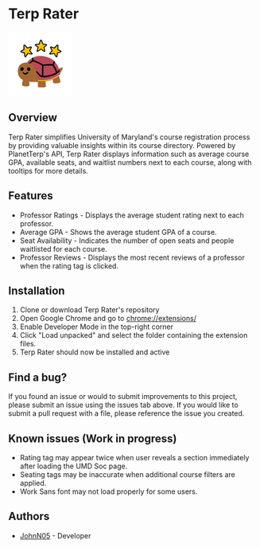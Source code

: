 # Terp Rater 
![Terp Rater](assets/favicon-128.png)

## Overview
Terp Rater simplifies University of Maryland's course registration process by providing valuable insights within its course directory.  Powered by PlanetTerp's API, Terp Rater displays information such as average course GPA, available seats, and waitlist numbers next to each course, along with tooltips for more details.

## Features
- Professor Ratings - Displays the average student rating next to each professor.
- Average GPA - Shows the average student GPA of a course.
- Seat Availability - Indicates the number of open seats and people waitlisted for each course.
- Professor Reviews - Displays the most recent reviews of a professor when the rating tag is clicked.

## Installation
1. Clone or download Terp Rater's repository
2. Open Google Chrome and go to [chrome://extensions/](chrome://extensions/)
3. Enable Developer Mode in the top-right corner
4. Click "Load unpacked" and select the folder containing the extension files.
5. Terp Rater should now be installed and active

## Find a bug?
If you found an issue or would to submit improvements to this project, please submit an issue using the issues tab above.  If you would like to submit a pull request with a file, please reference the issue you created.

## Known issues (Work in progress)
- Rating tag may appear twice when user reveals a section immediately after loading the UMD Soc page.
- Seating tags may be inaccurate when additional course filters are applied.
- Work Sans font may not load properly for some users.

## Authors
- [JohnN05](https://github.com/JohnN05) - Developer